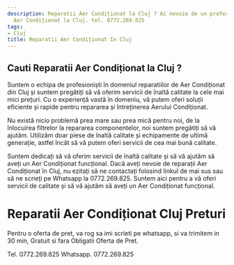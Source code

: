 ```yaml
---
description: Reparatii Aer Condiționat la Cluj ? Ai nevoie de un profesionist in Reparatii
  Aer Condiționat la Cluj. tel. 0772.269.825
tags:
- Cluj
title: Reparatii Aer Condiționat In Cluj
---
```



## Cauti Reparatii Aer Condiționat la Cluj ?

Suntem o echipa de profesioniști în domeniul reparatiilor de Aer Condiționat din Cluj și suntem pregătiți să vă oferim servicii de înaltă calitate la cele mai mici prețuri. Cu o experiență vastă în domeniu, vă putem oferi soluții eficiente și rapide pentru repararea și întreținerea Aerului Condiționat.

Nu există nicio problemă prea mare sau prea mică pentru noi, de la înlocuirea filtrelor la repararea componentelor, noi suntem pregătiți să vă ajutăm. Utilizăm doar piese de înaltă calitate și echipamente de ultimă generație, astfel încât să vă putem oferi servicii de cea mai bună calitate.

Suntem dedicați să vă oferim servicii de înaltă calitate și să vă ajutăm să aveți un Aer Condiționat funcțional. Dacă aveți nevoie de reparații Aer Condiționat în Cluj, nu ezitați să ne contactați folosind linkul de mai sus sau să ne scrieți pe Whatsapp la 0772.269.825. Suntem aici pentru a vă oferi servicii de calitate și să vă ajutăm să aveți un Aer Condiționat funcțional.

# Reparatii Aer Condiționat Cluj Preturi
Pentru o oferta de pret, va rog sa imi scrieti pe whatsapp, si va trimitem in 30 min, Gratuit si fara Obligatii Oferta de Pret.

Tel. 0772.269.825
Whatsapp. 0772.269.825